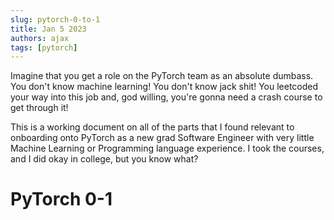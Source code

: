 ```yaml
---
slug: pytorch-0-to-1
title: Jan 5 2023
authors: ajax
tags: [pytorch]
---
```


Imagine that you get a role on the PyTorch team as an absolute dumbass. You don't know machine learning! You don't know jack shit! You leetcoded your way into this job and, god willing, you're gonna need a crash course to get through it!


<!--truncate-->

This is a working document on all of the parts that I found relevant to onboarding onto PyTorch as a new grad Software Engineer with very little Machine Learning or Programming language experience. I took the courses, and I did okay in college, but you know what? 

# PyTorch 0-1

